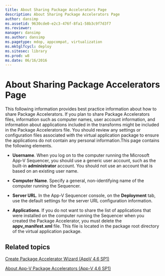 ```yaml
---
title: About Sharing Package Accelerators Page
description: About Sharing Package Accelerators Page
author: dansimp
ms.assetid: 9630cde0-e2c3-476f-8fa1-58b3c9f7d3f7
ms.reviewer: 
manager: dansimp
ms.author: dansimp
ms.pagetype: mdop, appcompat, virtualization
ms.mktglfcycl: deploy
ms.sitesec: library
ms.prod: w8
ms.date: 06/16/2016
---
```



# About Sharing Package Accelerators Page


This following information provides best practice information about how to share Package Accelerators. If you plan to share Package Accelerators files, information such as computer names, user account information, and information about applications included in the transforms might be included in the Package Accelerators file. You should review any settings or configuration files associated with the virtual application package to ensure the applications do not contain any personal information.This page contains the following elements.

-   **Username**. When you log on to the computer running the Microsoft App-V Sequencer, you should use a generic user account, such as the built-in **administrator** account. You should not use an account that is based on an existing user name.

-   **Computer Name**. Specify a general, non-identifying name of the computer running the Sequencer.

-   **Server URL**. In the App-V Sequencer console, on the **Deployment** tab, use the default settings for the server URL configuration information.

-   **Applications**. If you do not want to share the list of applications that were installed on the computer running the Sequencer when you created the Package Accelerator, you must delete the **appv\_manifest.xml** file. This file is located in the package root directory of the virtual application package.

## Related topics


[Create Package Accelerator Wizard (AppV 4.6 SP1)](create-package-accelerator-wizard--appv-46-sp1-.md)

[About App-V Package Accelerators (App-V 4.6 SP1)](about-app-v-package-accelerators--app-v-46-sp1-.md)

 

 






